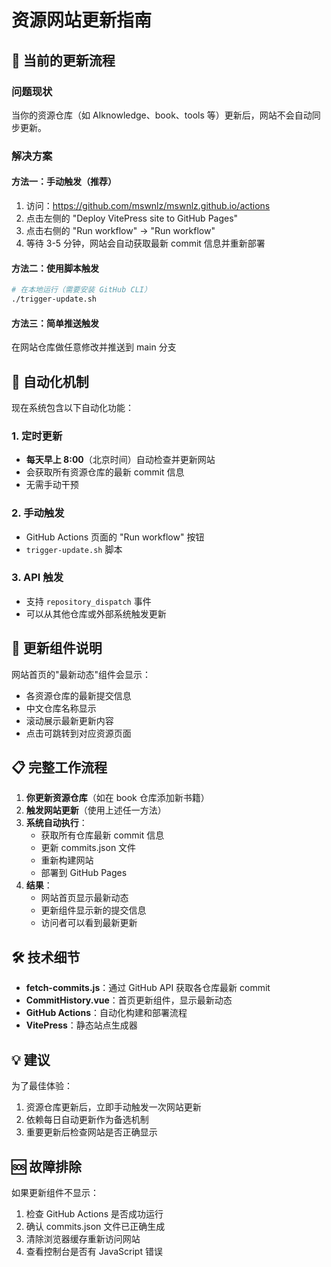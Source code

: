 # 资源网站更新指南

## 🔄 当前的更新流程

### 问题现状
当你的资源仓库（如 AIknowledge、book、tools 等）更新后，网站不会自动同步更新。

### 解决方案

#### 方法一：手动触发（推荐）
1. 访问：https://github.com/mswnlz/mswnlz.github.io/actions
2. 点击左侧的 "Deploy VitePress site to GitHub Pages"
3. 点击右侧的 "Run workflow" → "Run workflow"
4. 等待 3-5 分钟，网站会自动获取最新 commit 信息并重新部署

#### 方法二：使用脚本触发
```bash
# 在本地运行（需要安装 GitHub CLI）
./trigger-update.sh
```

#### 方法三：简单推送触发
在网站仓库做任意修改并推送到 main 分支

## 🤖 自动化机制

现在系统包含以下自动化功能：

### 1. 定时更新
- **每天早上 8:00**（北京时间）自动检查并更新网站
- 会获取所有资源仓库的最新 commit 信息
- 无需手动干预

### 2. 手动触发
- GitHub Actions 页面的 "Run workflow" 按钮
- `trigger-update.sh` 脚本

### 3. API 触发
- 支持 `repository_dispatch` 事件
- 可以从其他仓库或外部系统触发更新

## 🎯 更新组件说明

网站首页的"最新动态"组件会显示：
- 各资源仓库的最新提交信息
- 中文仓库名称显示
- 滚动展示最新更新内容
- 点击可跳转到对应资源页面

## 📋 完整工作流程

1. **你更新资源仓库**（如在 book 仓库添加新书籍）
2. **触发网站更新**（使用上述任一方法）
3. **系统自动执行**：
   - 获取所有仓库最新 commit 信息
   - 更新 commits.json 文件
   - 重新构建网站
   - 部署到 GitHub Pages
4. **结果**：
   - 网站首页显示最新动态
   - 更新组件显示新的提交信息
   - 访问者可以看到最新更新

## 🛠️ 技术细节

- **fetch-commits.js**：通过 GitHub API 获取各仓库最新 commit
- **CommitHistory.vue**：首页更新组件，显示最新动态
- **GitHub Actions**：自动化构建和部署流程
- **VitePress**：静态站点生成器

## 💡 建议

为了最佳体验：
1. 资源仓库更新后，立即手动触发一次网站更新
2. 依赖每日自动更新作为备选机制
3. 重要更新后检查网站是否正确显示

## 🆘 故障排除

如果更新组件不显示：
1. 检查 GitHub Actions 是否成功运行
2. 确认 commits.json 文件已正确生成
3. 清除浏览器缓存重新访问网站
4. 查看控制台是否有 JavaScript 错误